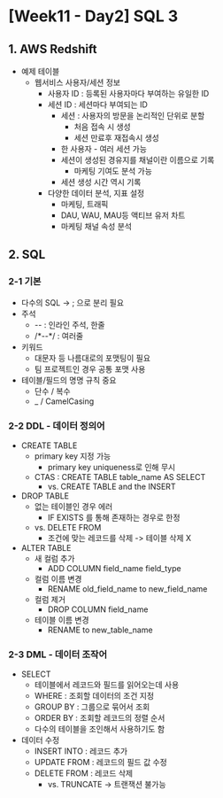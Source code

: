 # [Week11 - Day2] SQL 3

## 1. AWS Redshift
  - 예제 테이블
    - 웹서비스 사용자/세션 정보
      - 사용자 ID : 등록된 사용자마다 부여하는 유일한 ID
      - 세션 ID : 세션마다 부여되는 ID
        - 세션 : 사용자의 방문을 논리적인 단위로 분할
          - 처음 접속 시 생성
          - 세션 만료후 재접속시 생성
        - 한 사용자 - 여러 세션 가능
        - 세션이 생성된 경유지를 채널이란 이름으로 기록
          - 마케팅 기여도 분석 가능
        - 세션 생성 시간 역시 기록
      - 다양한 데이터 분석, 지표 설정
        - 마케팅, 트래픽
        - DAU, WAU, MAU등 액티브 유저 차트
        - 마케팅 채널 속성 분석
      
## 2. SQL
### 2-1 기본
  - 다수의 SQL -> ; 으로 분리 필요
  - 주석
    - -- : 인라인 주석, 한줄
    - /\*--\*/ : 여러줄
  - 키워드
    - 대문자 등 나름대로의 포맷팅이 필요
    - 팀 프로젝트인 경우 공통 포맷 사용
  - 테이블/필드의 명명 규칙 중요
    - 단수 / 복수
    - _ / CamelCasing

### 2-2 DDL - 데이터 정의어
  - CREATE TABLE
    - primary key 지정 가능
      - primary key uniqueness로 인해 무시
    - CTAS : CREATE TABLE table_name AS SELECT
      - vs. CREATE TABLE and the INSERT
  - DROP TABLE
    - 없는 테이블인 경우 에러
      - IF EXISTS 를 통해 존재하는 경우로 한정
    - vs. DELETE FROM
      - 조건에 맞는 레코드를 삭제 -> 테이블 삭제 X
  - ALTER TABLE
    - 새 컬럼 추가
      - ADD COLUMN field_name field_type
    - 컬럼 이름 변경
      - RENAME old_field_name to new_field_name
    - 컬럼 제거
      - DROP COLUMN field_name
    - 테이블 이름 변경
      - RENAME to new_table_name

### 2-3 DML - 데이터 조작어
  - SELECT
    - 테이블에서 레코드와 필드를 읽어오는데 사용
    - WHERE : 조회할 데이터의 조건 지정
    - GROUP BY : 그룹으로 묶어서 조회
    - ORDER BY : 조회할 레코드의 정렬 순서
    - 다수의 테이블을 조인해서 사용하기도 함  
  - 데이터 수정
    - INSERT INTO : 레코드 추가
    - UPDATE FROM : 레코드의 필드 값 수정
    - DELETE FROM : 레코드 삭제
      - vs. TRUNCATE -> 트랜잭션 불가능